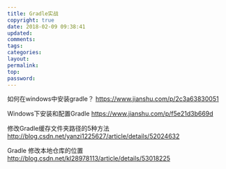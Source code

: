 ```yaml
---
title: Gradle实战
copyright: true
date: 2018-02-09 09:38:41
updated:
comments:
tags:
categories:
layout:
permalink:
top:
password:
---
```


如何在windows中安装gradle？
https://www.jianshu.com/p/2c3a63830051

Windows下安装和配置Gradle
https://www.jianshu.com/p/f5e21d3b669d

修改Gradle缓存文件夹路径的5种方法
http://blog.csdn.net/yanzi1225627/article/details/52024632

 Gradle 修改本地仓库的位置
http://blog.csdn.net/kl28978113/article/details/53018225